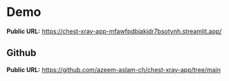 # Demo

**Public URL:** https://chest-xray-app-mfawfpdbjakjdr7bsotynh.streamlit.app/


## Github

**Public URL:** https://github.com/azeem-aslam-ch/chest-xray-app/tree/main

